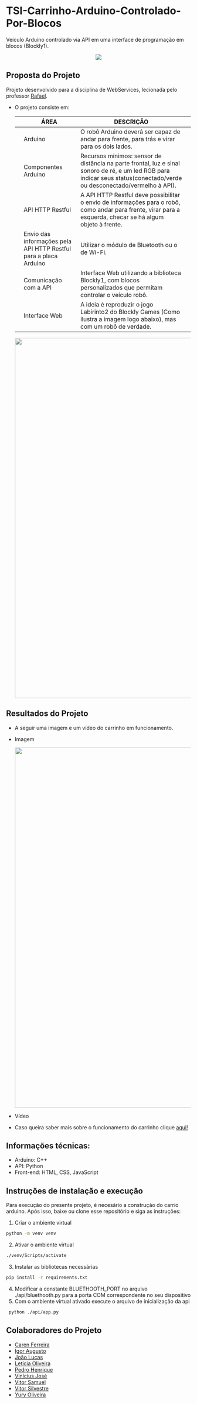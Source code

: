 # TSI-Carrinho-Arduino-Controlado-Por-Blocos
 Veículo Arduino controlado via API em uma interface de programação em blocos (Blockly1).

<p align="center">
  <img src="https://github.com/VitorSVNascimento/TSI-Carrinho-Arduino-Controlado-Por-Blocos/blob/main/Imagens/carrinho_frente.png"/>
</p>
 
## Proposta do Projeto
 Projeto desenvolvido para a disciplina de WebServices, lecionada pelo professor [Rafael](https://github.com/rafjaa).
 - O projeto consiste em:
   
   | | ÁREA | DESCRIÇÃO | |
   | --- | --- | --- | --- |
   || Arduino | O robô Arduino deverá ser capaz de andar para frente, para trás e virar para os dois lados. ||
   || Componentes Arduino | Recursos mínimos: sensor de distância na parte frontal, luz e sinal sonoro de ré, e um led RGB para indicar seus status(conectado/verde ou desconectado/vermelho à API). ||
   || API HTTP Restful | A API HTTP Restful deve possibilitar o  envio de informações para o robô, como andar para frente, virar para a esquerda, checar se há algum objeto à frente. ||
   || Envio das informações pela API HTTP Restful para a placa Arduino | Utilizar o módulo de Bluetooth ou o de Wi-Fi. ||
   || Comunicação com a API | Interface Web utilizando a biblioteca Blockly1, com blocos personalizados que permitam controlar o veículo robô. ||
   || Interface Web | A ideia é reproduzir o jogo Labirinto2 do Blockly Games (Como ilustra a imagem logo abaixo), mas com um robô de verdade. ||

   <img src="https://github.com/VitorSVNascimento/TSI-Carrinho-Arduino-Controlado-Por-Blocos/blob/main/Imagens/Blockly_Games.png" width="980px">
  
  ## Resultados do Projeto
   - A seguir uma imagem e um vídeo do carrinho em funcionamento.
   - Imagem

     <img src="https://github.com/VitorSVNascimento/TSI-Carrinho-Arduino-Controlado-Por-Blocos/blob/main/Imagens/carrinho_robo.jpeg" width="980px">

   - Vídeo


    
   - Caso queira saber mais sobre o funcionamento do carrinho clique [aqui!](https://carenferreira.github.io/)


  ## Informações técnicas: 
  - Arduino: C++
  - API: Python
  - Front-end: HTML, CSS, JavaScript

  ## Instruções de instalação e execução
  Para execução do presente projeto, é necesário a construção do carrio arduino. Após isso, baixe ou clone esse repositório e siga as instruções:
  1) Criar o ambiente virtual 
  ```bash
  python -m venv venv
  ```
  2) Ativar o ambiente virtual
  ```bash
  ./venv/Scripts/activate
  ```
 3) Instalar as bibliotecas necessárias
  ```bash
  pip install -r requirements.txt
  ```
 4) Modificar a constante BLUETHOOTH_PORT no arquivo ./api/bluethooth.py para a porta COM correspondente no seu dispositivo
 5) Com o ambiente virtual ativado execute o arquivo de inicialização da api
 ```bash
  python ./api/app.py
  ```
  ## Colaboradores do Projeto
   - [Caren Ferreira](https://github.com/carenferreira)
   - [Igor Augusto](https://github.com/IgorAuguusto)
   - [João Lucas](https://github.com/ja1za1)
   - [Letícia Oliveira](https://github.com/LeticiaKOSilva)
   - [Pedro Henrique](https://github.com/pedrocota)
   - [Vinícius José](https://github.com/ViniciusJPSilva)
   - [Vitor Samuel](https://github.com/VitorSVNascimento)
   - [Vitor Silvestre](https://github.com/VitorST1)
   - [Yury Oliveira](https://github.com/YuryOAraujo) 
     

